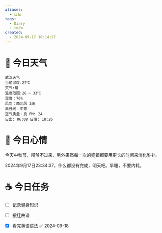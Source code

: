 ```yaml
---
aliases:
  - 日记
tags:
  - Diary
  - todo
created:
  - 2024-09-17 10:14:27
---
```

# 🌅 今日天气

``` 
武汉天气
当前温度:27℃
天气:晴
温度范围:26 ~ 33℃
湿度：76%
风向：西北风 3级
紫外线：中等
空气质量：良 PM: 24
日出: 06:08 日落: 18:26
```

# 🍋 今日心情

今天中秋节，闯爷不过来，另外果然每一次的犯错都要用更长的时间来消化弥补。

2024年9月17日23:34:37，什么都没有完成，明天吧。早睡，不要内耗。

# ☕ 今日任务

- [ ] 记录健身知识
- [ ] 搬迁曲谱
- [x] 看完英语语法 ✅ 2024-09-18



